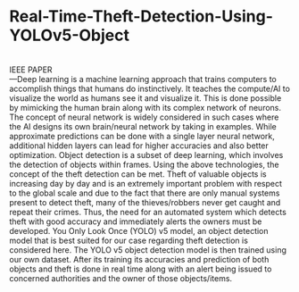 # Real-Time-Theft-Detection-Using-YOLOv5-Object
<br>
IEEE PAPER 
<br>
—Deep learning is a machine learning approach 
that trains computers to accomplish things that humans do 
instinctively. It teaches the compute/AI to visualize the world as 
humans see it and visualize it. This is done possible by 
mimicking the human brain along with its complex network of 
neurons. The concept of neural network is widely considered in 
such cases where the AI designs its own brain/neural network 
by taking in examples. While approximate predictions can be 
done with a single layer neural network, additional hidden 
layers can lead for higher accuracies and also better 
optimization. Object detection is a subset of deep learning, 
which involves the detection of objects within frames. Using the 
above technologies, the concept of the theft detection can be met. 
Theft of valuable objects is increasing day by day and is an 
extremely important problem with respect to the global scale 
and due to the fact that there are only manual systems present 
to detect theft, many of the thieves/robbers never get caught and 
repeat their crimes. Thus, the need for an automated system 
which detects theft with good accuracy and immediately alerts 
the owners must be developed.  You Only Look Once (YOLO) 
v5 model, an object detection model that is best suited for our 
case regarding theft detection is considered here. The YOLO v5 
object detection model is then trained using our own dataset. 
After its training its accuracies and prediction of both objects 
and theft is done in real time along with an alert being issued to 
concerned authorities and the owner of those objects/items. 

